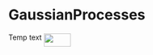 # GaussianProcesses

Temp text <img src="https://rawgit.com/gdroguski/GaussianProcesses/readme_stuff/svgs/6559fb143c2a9c78bf6fba47ffd11911.svg?invert_in_darkmode" align=middle width=53.888835pt height=26.76201000000001pt/>
